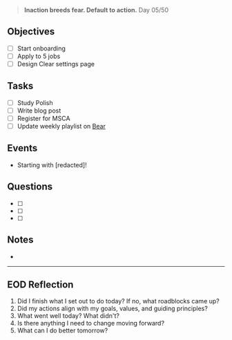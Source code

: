 > **Inaction breeds fear. Default to action.**
> Day 05/50
## Objectives
- [ ] Start onboarding
- [ ] Apply to 5 jobs
- [ ] Design Clear settings page
## Tasks
- [ ] Study Polish
- [ ] Write blog post
- [ ] Register for MSCA
- [ ] Update weekly playlist on [Bear](https://256kbps.bearblog.dev)
## Events
- Starting with [redacted]!
## Questions
- [ ] 
- [ ] 
- [ ] 
## Notes
- 
---
## EOD Reflection
1. Did I finish what I set out to do today? If no, what roadblocks came up?
2. Did my actions align with my goals, values, and guiding principles?
3. What went well today? What didn't?
4. Is there anything I need to change moving forward?
5. What can I do better tomorrow?